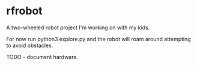 # rfrobot

A two-wheeled robot project I'm working on with my kids.

For now run python3 explore.py and the robot will roam around attempting to avoid obstacles.

TODO - document hardware.
